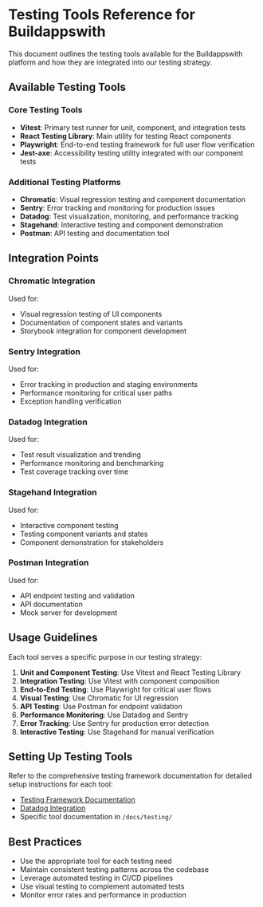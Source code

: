 # Testing Tools Reference for Buildappswith

This document outlines the testing tools available for the Buildappswith platform and how they are integrated into our testing strategy.

## Available Testing Tools

### Core Testing Tools

- **Vitest**: Primary test runner for unit, component, and integration tests
- **React Testing Library**: Main utility for testing React components
- **Playwright**: End-to-end testing framework for full user flow verification
- **Jest-axe**: Accessibility testing utility integrated with our component tests

### Additional Testing Platforms

- **Chromatic**: Visual regression testing and component documentation
- **Sentry**: Error tracking and monitoring for production issues
- **Datadog**: Test visualization, monitoring, and performance tracking
- **Stagehand**: Interactive testing and component demonstration
- **Postman**: API testing and documentation tool

## Integration Points

### Chromatic Integration

Used for:
- Visual regression testing of UI components
- Documentation of component states and variants
- Storybook integration for component development

### Sentry Integration

Used for:
- Error tracking in production and staging environments
- Performance monitoring for critical user paths
- Exception handling verification

### Datadog Integration

Used for:
- Test result visualization and trending
- Performance monitoring and benchmarking
- Test coverage tracking over time

### Stagehand Integration

Used for:
- Interactive component testing
- Testing component variants and states
- Component demonstration for stakeholders

### Postman Integration

Used for:
- API endpoint testing and validation
- API documentation
- Mock server for development

## Usage Guidelines

Each tool serves a specific purpose in our testing strategy:

1. **Unit and Component Testing**: Use Vitest and React Testing Library
2. **Integration Testing**: Use Vitest with component composition
3. **End-to-End Testing**: Use Playwright for critical user flows
4. **Visual Testing**: Use Chromatic for UI regression
5. **API Testing**: Use Postman for endpoint validation
6. **Performance Monitoring**: Use Datadog and Sentry
7. **Error Tracking**: Use Sentry for production error detection
8. **Interactive Testing**: Use Stagehand for manual verification

## Setting Up Testing Tools

Refer to the comprehensive testing framework documentation for detailed setup instructions for each tool:

- [Testing Framework Documentation](/docs/TESTING_FRAMEWORK_COMPREHENSIVE.md)
- [Datadog Integration](/docs/DATADOG_INTEGRATION.md)
- Specific tool documentation in `/docs/testing/`

## Best Practices

- Use the appropriate tool for each testing need
- Maintain consistent testing patterns across the codebase
- Leverage automated testing in CI/CD pipelines
- Use visual testing to complement automated tests
- Monitor error rates and performance in production